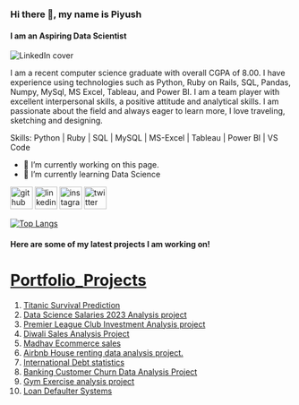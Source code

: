 ### Hi there 👋, my name is Piyush
#### I am an Aspiring Data Scientist

![LinkedIn cover](https://github.com/piyush8227/piyush8227/assets/78916771/ae43308c-ae47-4f21-a749-57c35f154a73)

I am a recent computer science graduate with overall CGPA of 8.00.
I have experience using technologies such as Python, Ruby on Rails, SQL, Pandas, Numpy, MySql, MS Excel, Tableau, and Power BI.
I am a team player with excellent interpersonal skills, a positive attitude and analytical skills.
I am passionate about the field and always eager to learn more, I love traveling, sketching and designing.

Skills: Python | Ruby | SQL | MySQL | MS-Excel | Tableau | Power BI | VS Code 

- 🔭 I’m currently working on this page. 
- 🌱 I’m currently learning Data Science 


[<img src='https://cdn.jsdelivr.net/npm/simple-icons@3.0.1/icons/github.svg' alt='github' height='40'>](https://github.com/piyush8227)  [<img src='https://cdn.jsdelivr.net/npm/simple-icons@3.0.1/icons/linkedin.svg' alt='linkedin' height='40'>](https://www.linkedin.com/in/piyush-more/)  [<img src='https://cdn.jsdelivr.net/npm/simple-icons@3.0.1/icons/instagram.svg' alt='instagram' height='40'>](https://www.instagram.com/piyushm8227/)  [<img src='https://cdn.jsdelivr.net/npm/simple-icons@3.0.1/icons/twitter.svg' alt='twitter' height='40'>](https://twitter.com/Piyush_9034)  

[![Top Langs](https://github-readme-stats.vercel.app/api/top-langs/?username=piyush8227)](https://github.com/anuraghazra/github-readme-stats)

#### Here are some of my latest projects I am working on!

# [Portfolio_Projects](https://github.com/piyush8227/Portfolio_Projects)

1. [Titanic Survival Prediction](https://github.com/piyush8227/Portfolio_Projects/tree/main/Titanic%20Data%20Mini%20Project)
2. [Data Science Salaries 2023 Analysis project](https://github.com/piyush8227/Portfolio_Projects/tree/main/Data%20Science%20Salaries%202023)
3. [Premier League Club Investment Analysis project](https://github.com/piyush8227/Portfolio_Projects/tree/main/Premier-League-Club-Investment)
4. [Diwali Sales Analysis Project](https://github.com/piyush8227/Portfolio_Projects/tree/main/Diwali%20Sales%20Data)
5. [Madhav Ecommerce sales](https://github.com/piyush8227/Portfolio_Projects/tree/main/Madhav%20Ecommerce%20Sales)
6. [Airbnb House renting data analysis project.](https://github.com/piyush8227/Portfolio_Projects/tree/main/Airbnb)
7. [International Debt statistics](https://github.com/piyush8227/Portfolio_Projects/tree/main/Analyze_International_Debt_Statistics)
8. [Banking Customer Churn Data Analysis Project](https://github.com/piyush8227/Portfolio_Projects/tree/main/Banking)
9. [Gym Exercise analysis project](https://github.com/piyush8227/Portfolio_Projects/tree/main/Gym%20Data)
10. [Loan Defaulter Systems](https://github.com/piyush8227/Portfolio_Projects/tree/main/Loan%20Defaulter%20System)
